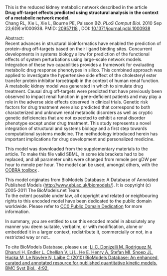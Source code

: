 

This is the reduced kidney metabolic network described in the article  
**Drug off-target effects predicted using structural analysis in the context of a metabolic network model.**   
Chang RL, Xie L, Xie L, Bourne PE, Palsson BØ. _PLoS Comput Biol._ 2010 Sep
23;6(9):e1000938. PMID:
[20957118](http://www.ncbi.nlm.nih.gov/pubmed/20957118) , DOI:
[10.1371/journal.pcbi.1000938](http://dx.doi.org/10.1371/journal.pcbi.1000938)

Abstract:  
Recent advances in structural bioinformatics have enabled the prediction of
protein-drug off-targets based on their ligand binding sites. Concurrent
developments in systems biology allow for prediction of the functional effects
of system perturbations using large-scale network models. Integration of these
two capabilities provides a framework for evaluating metabolic drug response
phenotypes in silico. This combined approach was applied to investigate the
hypertensive side effect of the cholesteryl ester transfer protein inhibitor
torcetrapib in the context of human renal function. A metabolic kidney model
was generated in which to simulate drug treatment. Causal drug off-targets
were predicted that have previously been observed to impact renal function in
gene-deficient patients and may play a role in the adverse side effects
observed in clinical trials. Genetic risk factors for drug treatment were also
predicted that correspond to both characterized and unknown renal metabolic
disorders as well as cryptic genetic deficiencies that are not expected to
exhibit a renal disorder phenotype except under drug treatment. This study
represents a novel integration of structural and systems biology and a first
step towards computational systems medicine. The methodology introduced herein
has important implications for drug development and personalized medicine.

This model was downloaded from the supplementary materials to the article. To
make this file valid SBML, in some ids brackets had to be replaced, and all
parameter units were changed from mmole per gDW per hour to mmole per hour.
The model can be used, amongst others, with the [COBRA
toolbox](http://gcrg.ucsd.edu/Downloads/Cobra_Toolbox) .

This model originates from BioModels Database: A Database of Annotated
Published Models (http://www.ebi.ac.uk/biomodels/). It is copyright (c)
2005-2011 The BioModels.net Team.  
To the extent possible under law, all copyright and related or neighbouring
rights to this encoded model have been dedicated to the public domain
worldwide. Please refer to [CC0 Public Domain
Dedication](http://creativecommons.org/publicdomain/zero/1.0/) for more
information.

In summary, you are entitled to use this encoded model in absolutely any
manner you deem suitable, verbatim, or with modification, alone or embedded it
in a larger context, redistribute it, commercially or not, in a restricted way
or not..  
  
To cite BioModels Database, please use: [Li C, Donizelli M, Rodriguez N,
Dharuri H, Endler L, Chelliah V, Li L, He E, Henry A, Stefan MI, Snoep JL,
Hucka M, Le Novère N, Laibe C (2010) BioModels Database: An enhanced, curated
and annotated resource for published quantitative kinetic models. BMC Syst
Biol., 4:92.](http://www.ncbi.nlm.nih.gov/pubmed/20587024)

